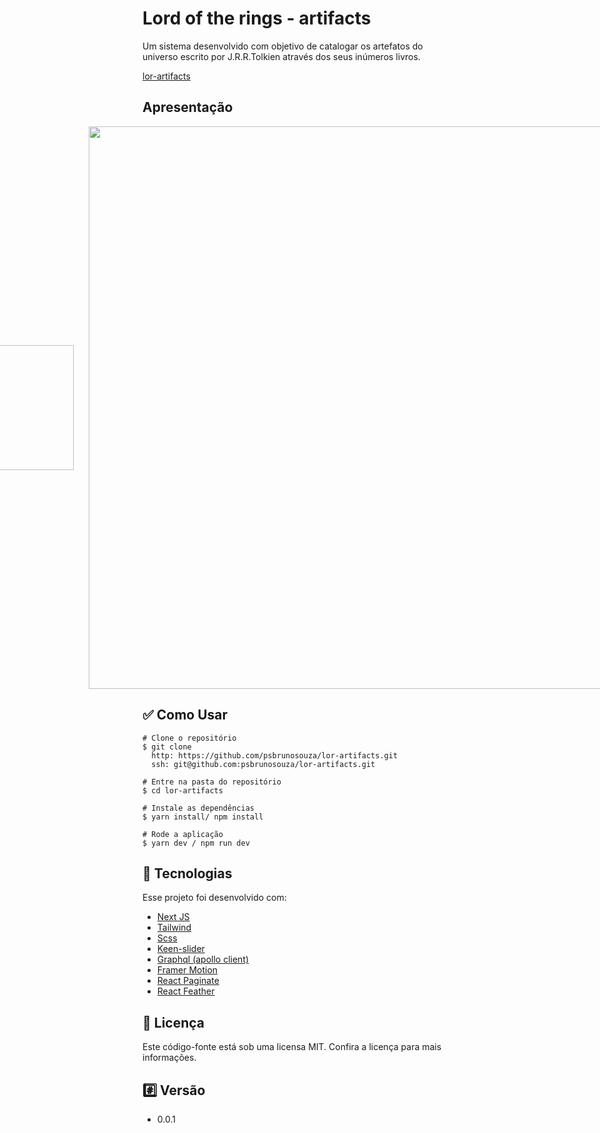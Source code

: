 # Lord of the rings - artifacts

Um sistema desenvolvido com objetivo de catalogar os artefatos do universo escrito por J.R.R.Tolkien 
através dos seus inúmeros livros.

<a href="https://lor-artifacts.vercel.app">lor-artifacts</a>

## Apresentação

<div style="gap: 24px; display: flex; justify-content: center; align-items: center">
    <div style="display: flex; justify-content: center; align-items: center">
        <img alt="" width="200px" src="https://lor-artifacts.s3.amazonaws.com/readme/lor-gif-app.gif"/>
    </div>  
    <div style="display: flex; justify-content: center; align-items: center">
        <img alt="" width="900px" src="https://lor-artifacts.s3.amazonaws.com/readme/lor-web.gif"/>
    </div>  
</div>

## ✅ Como Usar

  ```
# Clone o repositório
$ git clone 
    http: https://github.com/psbrunosouza/lor-artifacts.git
    ssh: git@github.com:psbrunosouza/lor-artifacts.git

# Entre na pasta do repositório
$ cd lor-artifacts

# Instale as dependências
$ yarn install/ npm install

# Rode a aplicação
$ yarn dev / npm run dev
  ```

## 🚀 Tecnologias
Esse projeto foi desenvolvido com:

- <a href="https://nextjs.org/">Next JS</a>
- <a href="https://tailwindui.com/">Tailwind</a>
- <a href="https://sass-lang.com/">Scss</a>
- <a href="https://keen-slider.io/">Keen-slider</a>
- <a href="https://www.apollographql.com/docs/react/">Graphql (apollo client)</a>
- <a href="https://www.framer.com/motion/">Framer Motion</a>
- <a href="https://www.npmjs.com/package/react-paginate">React Paginate</a>
- <a href="https://www.npmjs.com/package/react-feather">React Feather</a>

## 📝 Licença
Este código-fonte está sob uma licensa MIT. Confira a licença para mais informações.

## #️⃣ Versão
- 0.0.1
